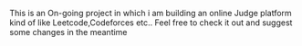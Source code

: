 This is an On-going project in which i am building an online Judge platform kind of like Leetcode,Codeforces etc.. Feel free to check it out and suggest some changes in the meantime

